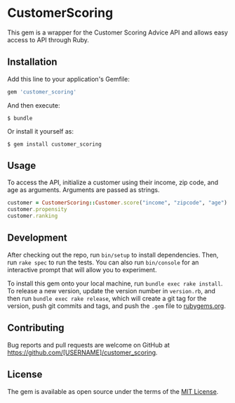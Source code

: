 # CustomerScoring

This gem is a wrapper for the Customer Scoring Advice API and allows easy access to API through Ruby.

## Installation

Add this line to your application's Gemfile:

```ruby
gem 'customer_scoring'
```

And then execute:

    $ bundle

Or install it yourself as:

    $ gem install customer_scoring

## Usage

To access the API, initialize a customer using their income, zip code, and age as arguments.  Arguments are passed as strings.
```ruby
customer = CustomerScoring::Customer.score("income", "zipcode", "age")
customer.propensity
customer.ranking

```

## Development

After checking out the repo, run `bin/setup` to install dependencies. Then, run `rake spec` to run the tests. You can also run `bin/console` for an interactive prompt that will allow you to experiment.

To install this gem onto your local machine, run `bundle exec rake install`. To release a new version, update the version number in `version.rb`, and then run `bundle exec rake release`, which will create a git tag for the version, push git commits and tags, and push the `.gem` file to [rubygems.org](https://rubygems.org).

## Contributing

Bug reports and pull requests are welcome on GitHub at https://github.com/[USERNAME]/customer_scoring.


## License

The gem is available as open source under the terms of the [MIT License](http://opensource.org/licenses/MIT).

